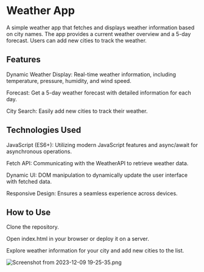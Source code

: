 # Weather App
A simple weather app that fetches and displays weather information based on city names. The app provides a current weather overview and a 5-day forecast. Users can add new cities to track the weather.

## Features
Dynamic Weather Display: Real-time weather information, including temperature, pressure, humidity, and wind speed.

Forecast: Get a 5-day weather forecast with detailed information for each day.

City Search: Easily add new cities to track their weather.

## Technologies Used
JavaScript (ES6+): Utilizing modern JavaScript features and async/await for asynchronous operations.

Fetch API: Communicating with the WeatherAPI to retrieve weather data.

Dynamic UI: DOM manipulation to dynamically update the user interface with fetched data.

Responsive Design: Ensures a seamless experience across devices.

## How to Use
Clone the repository.

Open index.html in your browser or deploy it on a server.

Explore weather information for your city and add new cities to the list.

![Screenshot from 2023-12-09 19-25-35.png](..%2F..%2FPictures%2FScreenshots%2FScreenshot%20from%202023-12-09%2019-25-35.png)
